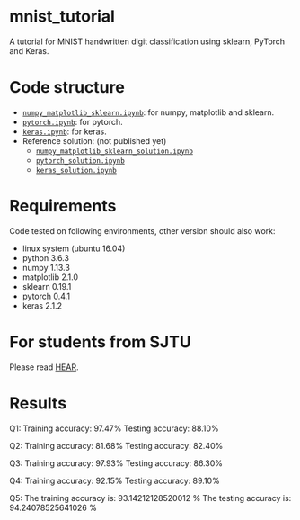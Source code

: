 # mnist_tutorial
A tutorial for MNIST handwritten digit classification using sklearn, PyTorch and Keras.

# Code structure
* [`numpy_matplotlib_sklearn.ipynb`](numpy_matplotlib_sklearn.ipynb): for numpy, matplotlib and sklearn.
* [`pytorch.ipynb`](pytorch.ipynb): for pytorch.
* [`keras.ipynb`](keras.ipynb): for keras.
* Reference solution: (not published yet)
    * [`numpy_matplotlib_sklearn_solution.ipynb`](numpy_matplotlib_sklearn_solution.ipynb)
    * [`pytorch_solution.ipynb`](pytorch_solution.ipynb)
    * [`keras_solution.ipynb`](keras_solution.ipynb)

# Requirements
Code tested on following environments, other version should also work:
* linux system (ubuntu 16.04) 
* python 3.6.3
* numpy 1.13.3
* matplotlib 2.1.0
* sklearn 0.19.1
* pytorch 0.4.1
* keras 2.1.2

# For students from SJTU
Please read [HEAR](EE369.md).

# Results

Q1: Training accuracy: 97.47%
    Testing accuracy: 88.10%
    
Q2: Training accuracy: 81.68%
    Testing accuracy: 82.40%
    
Q3: Training accuracy: 97.93%
    Testing accuracy: 86.30%
    
Q4: Training accuracy: 92.15%
    Testing accuracy: 89.10%
    
Q5: The training accuracy is:  93.14212128520012 %
    The testing accuracy is: 94.24078525641026 %

